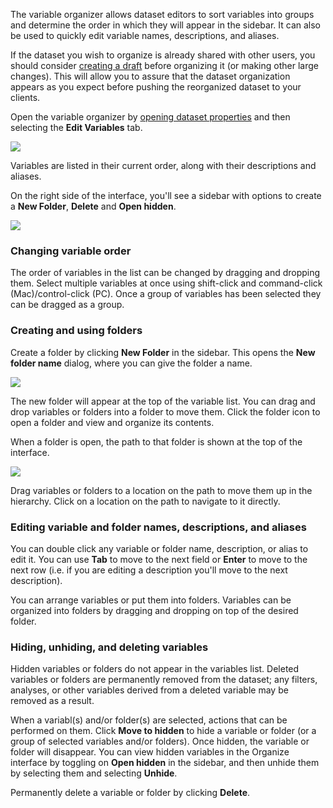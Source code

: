 The variable organizer allows dataset editors to sort variables into groups and determine the order in which they will appear in the sidebar. It can also be used to quickly edit variable names, descriptions, and aliases.

If the dataset you wish to organize is already shared with other users, you should consider [creating a draft](crunch_draft-and-publish.html) before organizing it (or making other large changes). This will allow you to assure that the dataset organization appears as you expect before pushing the reorganized dataset to your clients.

Open the variable organizer by [opening dataset properties](crunch_dataset-properties.html) and then selecting the **Edit Variables** tab.

![](images/OrganizeVariables.png)

Variables are listed in their current order, along with their descriptions and aliases.

On the right side of the interface, you'll see a sidebar with options to create a **New Folder**, **Delete** and **Open hidden**.

![](images/OrganizeActions.png)

### Changing variable order

The order of variables in the list can be changed by dragging and dropping them. Select multiple variables at once using shift-click and command-click (Mac)/control-click (PC). Once a group of variables has been selected they can be dragged as a group.

### Creating and using folders

Create a folder by clicking **New Folder** in the sidebar. This opens the **New folder name** dialog, where you can give the folder a name.

![](images/AddFolder.png)

The new folder will appear at the top of the variable list. You can drag and drop variables or folders into a folder to move them. Click the folder icon to open a folder and view and organize its contents.

When a folder is open, the path to that folder is shown at the top of the interface.

![](images/OrganizeBreadcrumbs.png)

Drag variables or folders to a location on the path to move them up in the hierarchy. Click on a location on the path to navigate to it directly.

### Editing variable and folder names, descriptions, and aliases

You can double click any variable or folder name, description, or alias to edit it. You can use **Tab** to move to the next field or **Enter** to move to the next row (i.e. if you are editing a description you'll move to the next description).

You can arrange variables or put them into folders. Variables can be organized into folders by dragging and dropping on top of the desired folder.

### Hiding, unhiding, and deleting variables

Hidden variables or folders do not appear in the variables list. Deleted variables or folders are permanently removed from the dataset; any filters, analyses, or other variables derived from a deleted variable may be removed as a result.

When a variabl(s) and/or folder(s) are selected, actions that can be performed on them. Click **Move to hidden** to hide a variable or folder (or a group of selected variables and/or folders). Once hidden, the variable or folder will disappear. You can view hidden variables in the Organize interface by toggling on **Open hidden** in the sidebar, and then unhide them by selecting them and selecting **Unhide**.

Permanently delete a variable or folder by clicking **Delete**.
